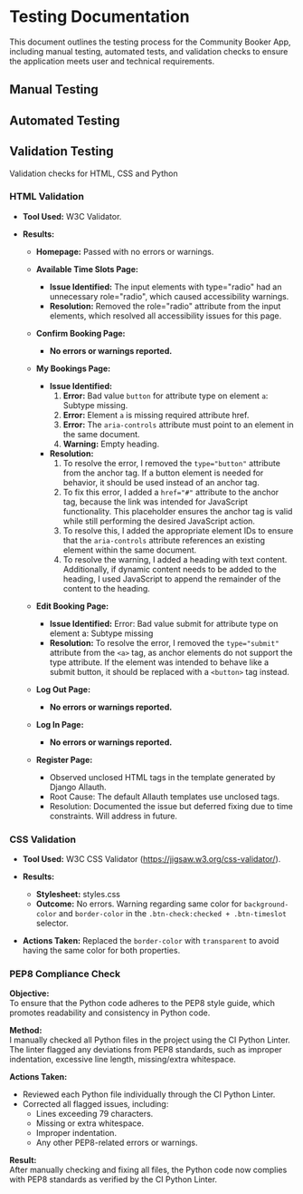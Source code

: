 # Testing Documentation

This document outlines the testing process for the Community Booker App, including manual testing, automated tests, and validation checks to ensure the application meets user and technical requirements.

## Manual Testing

## Automated Testing

## Validation Testing
Validation checks for HTML, CSS and Python

### HTML Validation
- **Tool Used:** W3C Validator.

- **Results:**
  
  - **Homepage:** Passed with no errors or warnings.
  
  - **Available Time Slots Page:**
    - **Issue Identified:** The input elements with type="radio" had an unnecessary role="radio", which caused accessibility warnings.
    - **Resolution:** Removed the role="radio" attribute from the input elements, which resolved all accessibility issues for this page.
  
  - **Confirm Booking Page:**
    - **No errors or warnings reported.**
  
  - **My Bookings Page:**
    - **Issue Identified:** 
      1. **Error:** Bad value ``button`` for attribute type on element `a`: Subtype missing.
      2. **Error:** Element `a` is missing required attribute href.
      3. **Error:** The ``aria-controls`` attribute must point to an element in the same document.
      4. **Warning:**  Empty heading.
    - **Resolution:**  
      1. To resolve the error, I removed the ``type="button"`` attribute from the anchor tag. If a button element is needed for behavior, it should be used instead of an anchor tag.
      2. To fix this error, I added a ``href="#"`` attribute to the anchor tag, because the link was intended for JavaScript functionality.  This placeholder ensures the anchor tag is valid while still performing the desired JavaScript action.
      3. To resolve this, I added the appropriate element IDs to ensure that the ``aria-controls`` attribute references an existing element within the same document.
      4. To resolve the warning, I added a heading with text content. Additionally, if dynamic content needs to be added to the heading, I used JavaScript to append the remainder of the content to the heading.
  
  - **Edit Booking Page:**
    - **Issue Identified:** Error: Bad value submit for attribute type on element a: Subtype missing
    - **Resolution:** To resolve the error, I removed the ``type="submit"`` attribute from the ``<a>`` tag, as anchor elements do not support the type attribute. If the element was intended to behave like a submit button, it should be replaced with a ``<button>`` tag instead.

  - **Log Out Page:**
    - **No errors or warnings reported.**
  
  - **Log In Page:**
    - **No errors or warnings reported.**
  

  - **Register Page:**
    - Observed unclosed HTML tags in the template generated by Django Allauth.
    - Root Cause: The default Allauth templates use unclosed tags.
    - Resolution: Documented the issue but deferred fixing due to time constraints. Will address in future.


### CSS Validation
- **Tool Used:** W3C CSS Validator (https://jigsaw.w3.org/css-validator/).

- **Results:**
  - **Stylesheet:** styles.css
  - **Outcome:** No errors. Warning regarding same color for `background-color` and `border-color` in the `.btn-check:checked + .btn-timeslot` selector.
- **Actions Taken:** Replaced the `border-color` with `transparent` to avoid having the same color for both properties.

### PEP8 Compliance Check

**Objective:**  
To ensure that the Python code adheres to the PEP8 style guide, which promotes readability and consistency in Python code.

**Method:**  
I manually checked all Python files in the project using the CI Python Linter. The linter flagged any deviations from PEP8 standards, such as improper indentation, excessive line length, missing/extra whitespace.

**Actions Taken:**  
- Reviewed each Python file individually through the CI Python Linter.
- Corrected all flagged issues, including:
  - Lines exceeding 79 characters.
  - Missing or extra whitespace.
  - Improper indentation.
  - Any other PEP8-related errors or warnings.

**Result:**  
After manually checking and fixing all files, the Python code now complies with PEP8 standards as verified by the CI Python Linter.
